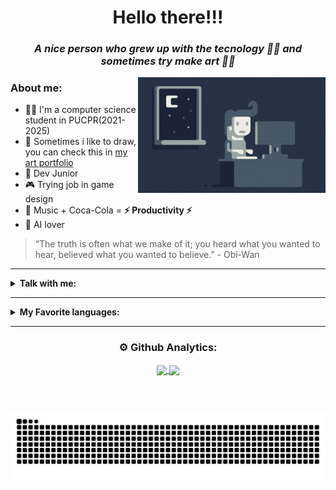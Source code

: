 <h1 align="center">
   Hello there!!!
</h1>
<h3 align="center">
  <em>
    <b> A nice person who grew up with the tecnology 👨‍💻 and sometimes try make art 👨‍🎨</b>
  </em>
</h3>

<img alt="Night Coding" src="https://raw.githubusercontent.com/AVS1508/AVS1508/master/assets/Night-Coding.gif" align="right"/>

### About me: 
  - 👨‍🎓 I'm a computer science student in PUCPR(2021-2025) 
  - 🎨 Sometimes i like to draw, you can check this in <a href="https://reifhel.artstation.com" target="_blank">my art portfolio</a>
  - 🎲 Dev Junior
  - 🎮 Trying job in game design 
  - 🥤 Music + Coca-Cola = **⚡ Productivity ⚡**
  - 🤖 AI lover
  > “The truth is often what we make of it; you heard what you wanted to hear, believed what you wanted to believe.” - Obi-Wan

---

<details>
<summary>
  <b>Talk with me:</b>
</summary>
<a href="https://www.linkedin.com/in/rafael-schmitz-b18816209" target="_blank"><img heigth="50" align="center"
      src="https://cdn.jsdelivr.net/gh/devicons/devicon/icons/linkedin/linkedin-original.svg"
      alt="rafael schmitz" height="50" width="50" /></a>
 <a href="https://instagram.com/reifhel_schmitz" target="_blank"><img align="center" heigth="50"
      src="https://raw.githubusercontent.com/rahuldkjain/github-profile-readme-generator/master/src/images/icons/Social/instagram.svg"
      alt="reifhel_schmitz" height="50" width="50" /></a>
</details>

---

<details>
<summary>
  <b>My Favorite languages:</b>
</summary>
  <br/>
   <img src="https://cdn.jsdelivr.net/gh/devicons/devicon/icons/javascript/javascript-original.svg" height="30" alt="javascript logo"  />
  <img width="12" />
  <img src="https://cdn.jsdelivr.net/gh/devicons/devicon/icons/typescript/typescript-original.svg" height="30" alt="typescript logo"  />
  <img width="12" />
  <img src="https://cdn.jsdelivr.net/gh/devicons/devicon/icons/react/react-original.svg" height="30" alt="react logo"  />
  <img width="12" />
  <img src="https://cdn.jsdelivr.net/gh/devicons/devicon/icons/html5/html5-original.svg" height="30" alt="html5 logo"  />
  <img width="12" />
  <img src="https://cdn.jsdelivr.net/gh/devicons/devicon/icons/css3/css3-original.svg" height="30" alt="css3 logo"  />
  <img width="12" />
  <img src="https://cdn.jsdelivr.net/gh/devicons/devicon/icons/python/python-original.svg" height="30" alt="python logo"  />
</details>

---


<div align="center">
  
  <h3>
    ⚙️ Github Analytics:
  </h3>
   <a href="https://github.com/Reifhel">
     <img height=200 align="center" src="https://github-readme-stats.vercel.app/api?username=Reifhel&theme=midnight-purple" />
   </a>
   <a href="https://github.com/Reifhel">
     <img height=200 align="center" src="https://github-readme-stats.vercel.app/api/top-langs?username=Reifhel&layout=compact&langs_count=8&card_width=320&theme=midnight-purple" />
   </a>
</div>
</div>

##
  
<br clear="both">

![snake gif](https://github.com/Reifhel/Reifhel/blob/output/github-contribution-grid-snake-dark.svg)



